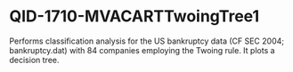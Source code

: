 # QID-1710-MVACARTTwoingTree1
Performs classification analysis for the US bankruptcy data (CF SEC 2004; bankruptcy.dat) with 84 companies employing the Twoing rule. It plots a decision tree.
